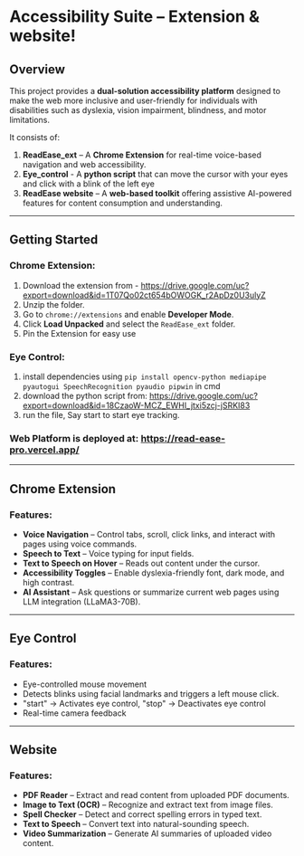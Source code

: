 # Accessibility Suite – Extension & website!

## Overview

This project provides a **dual-solution accessibility platform** designed to make the web more inclusive and user-friendly for individuals with disabilities such as dyslexia, vision impairment, blindness, and motor limitations.

It consists of:

1. **ReadEase_ext** – A **Chrome Extension** for real-time voice-based navigation and web accessibility.
2. **Eye_control** - A **python script** that can move the cursor with your eyes and click with a blink of the left eye 
3. **ReadEase website** – A **web-based toolkit** offering assistive AI-powered features for content consumption and understanding.

---
## Getting Started

### Chrome Extension:
1. Download the extension from - https://drive.google.com/uc?export=download&id=1T07Qo02ct654bOWOGK_r2ApDz0U3ulyZ
2. Unzip the folder.
3. Go to `chrome://extensions` and enable **Developer Mode**.
4. Click **Load Unpacked** and select the `ReadEase_ext` folder.
5. Pin the Extension for easy use

### Eye Control:
1. install dependencies using `pip install opencv-python mediapipe pyautogui SpeechRecognition pyaudio pipwin` in cmd
2. download the python script from: https://drive.google.com/uc?export=download&id=18CzaoW-MCZ_EWHI_jtxi5zcj-jSRKI83
3. run the file, Say start to start eye tracking.

### Web Platform is deployed at: https://read-ease-pro.vercel.app/
---

## Chrome Extension

### Features:
-  **Voice Navigation** – Control tabs, scroll, click links, and interact with pages using voice commands.
- **Speech to Text** – Voice typing for input fields.
- **Text to Speech on Hover** – Reads out content under the cursor.
- **Accessibility Toggles** – Enable dyslexia-friendly font, dark mode, and high contrast.
- **AI Assistant** – Ask questions or summarize current web pages using LLM integration (LLaMA3-70B).

---
## Eye Control

### Features:
- Eye-controlled mouse movement
- Detects blinks using facial landmarks and triggers a left mouse click.
- "start" → Activates eye control, "stop" → Deactivates eye control
- Real-time camera feedback

---

## Website

### Features:
-  **PDF Reader** – Extract and read content from uploaded PDF documents.
-  **Image to Text (OCR)** – Recognize and extract text from image files.
-  **Spell Checker** – Detect and correct spelling errors in typed text.
-  **Text to Speech** – Convert text into natural-sounding speech.
-  **Video Summarization** – Generate AI summaries of uploaded video content.

